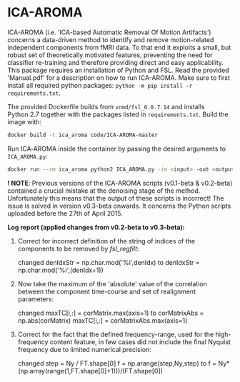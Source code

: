 # ICA-AROMA
ICA-AROMA (i.e. ‘ICA-based Automatic Removal Of Motion Artifacts’) concerns a data-driven method to identify and remove motion-related independent components from fMRI data. To that end it exploits a small, but robust set of theoretically motivated features, preventing the need for classifier re-training and therefore providing direct and easy applicability. This package requires an installation of Python and FSL. Read the provided 'Manual.pdf' for a description on how to run ICA-AROMA. Make sure to first install all required python packages: `python -m pip install -r requirements.txt`.


The provided Dockerfile builds from
`vnmd/fsl_6.0.7.14` and installs Python 2.7 together
with the packages listed in `requirements.txt`.  Build the image with:

```bash
docker build -t ica_aroma code/ICA-AROMA-master
```

Run ICA‑AROMA inside the container by passing the desired arguments to
`ICA_AROMA.py`:

```bash
docker run --rm ica_aroma python2 ICA_AROMA.py -in <input> -out <output> ...
```

**! NOTE**: Previous versions of the ICA-AROMA scripts (v0.1-beta & v0.2-beta) contained a crucial mistake at the denoising stage of the method. Unfortunately this means that the output of these scripts is incorrect! The issue is solved in version v0.3-beta onwards. It concerns the Python scripts uploaded before the 27th of April 2015.

**Log report (applied changes from v0.2-beta to v0.3-beta):**

1) Correct for incorrect definition of the string of indices of the components to be removed by *fsl_regfilt*:

	changed   denIdxStr = np.char.mod('%i',denIdx)
	to        denIdxStr = np.char.mod('%i',(denIdx+1))
2) Now take the maximum of the 'absolute' value of the correlation between the component time-course and set of realignment parameters: 

	changed   maxTC[i,:] = corMatrix.max(axis=1)
	to        corMatrixAbs = np.abs(corMatrix)
              maxTC[i,:] = corMatrixAbs.max(axis=1)
3) Correct for the fact that the defined frequency-range, used for the high-frequency content feature, in few cases did not include the final Nyquist frequency due to limited numerical precision:

	changed   step = Ny / FT.shape[0]
	          f = np.arange(step,Ny,step)
	to        f = Ny*(np.array(range(1,FT.shape[0]+1)))/(FT.shape[0])
